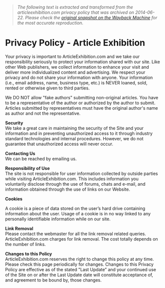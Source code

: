 > *The following text is extracted and transformed from the articleexhibition.com privacy policy that was archived on 2014-06-22. Please check the [original snapshot on the Wayback Machine](https://web.archive.org/web/20140622053831id_/http%3A//www.articleexhibition.com/page/1/privacy-policy) for the most accurate reproduction.*

# Privacy Policy - Article Exhibition

Your privacy is important to ArticleExhibition.com and we take our responsibility seriously to protect your information shared with our site. Like other Web publishers, we collect information to enhance your visit and deliver more individualized content and advertising. We respect your privacy and do not share your information with anyone. Your information (i.e., email address, name, business type, etc.) is NEVER loaned, sold, rented or otherwise given to third parties.

We DO NOT allow "fake authors" submitting non-original articles. You have to be a representative of the author or authorized by the author to submit. Articles submitted by representatives must have the original author's name as author and not the representative.

 **Security**  
We take a great care in maintaining the security of the Site and your information and in preventing unauthorized access to it through industry standard technologies and internal procedures. However, we do not guarantee that unauthorized access will never occur.

 **Contacting Us**  
We can be reached by emailing us.

 **Responsibility of Use**  
The site is not responsible for user information collected by outside parties while visiting ArticleExhibition.com. This includes information you voluntarily disclose through the use of forums, chats and e-mail, and information obtained through the use of links on our Website.

 **Cookies**

A cookie is a piece of data stored on the user’s hard drive containing information about the user. Usage of a cookie is in no way linked to any personally identifiable information while on our site.

 **Link Removal**  
Please contact the webmaster for all the link removal related queries. ArticleExhibition.com charges for link removal. The cost totally depends on the number of links.

 **Changes to this Policy**  
ArticleExhibition.com reserves the right to change this policy at any time. Please check this page periodically for changes. Changes to this Privacy Policy are effective as of the stated "Last Update” and your continued use of the Site on or after the Last Update date will constitute acceptance of, and agreement to be bound by, those changes.
